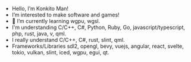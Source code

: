 - Hello, I’m Konkito Man!
- I’m interested to make software and games!
- 🌱 I’m currently learning wgpu, wgsl.
- I'm understanding C/C++, C#, Python, Ruby, Go, javascript/typescript, php, rust, java, v, qml.
- I really understand C/C++, C#, rust, slint, qml.
- Frameworks/Libraries sdl2, opengl, bevy, vuejs, angular, react, svelte, tokio, vulkan, slint, iced, wgpu, egui, qt.
